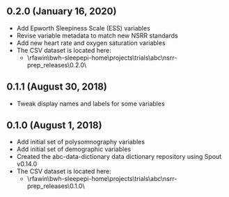## 0.2.0 (January 16, 2020)

- Add Epworth Sleepiness Scale (ESS) variables
- Revise variable metadata to match new NSRR standards
- Add new heart rate and oxygen saturation variables
- The CSV dataset is located here:
    - \\rfawin\bwh-sleepepi-home\projects\trials\abc\nsrr-prep\_releases\0.2.0\

## 0.1.1 (August 30, 2018)

- Tweak display names and labels for some variables

## 0.1.0 (August 1, 2018)

- Add initial set of polysomnography variables
- Add initial set of demographic variables
- Created the abc-data-dictionary data dictionary repository using Spout v0.14.0
- The CSV dataset is located here:
    - \\rfawin\bwh-sleepepi-home\projects\trials\abc\nsrr-prep\_releases\0.1.0\
